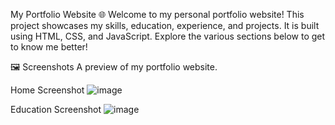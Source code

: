 My Portfolio Website 🌐
Welcome to my personal portfolio website! This project showcases my skills, education, experience, and projects. It is built using HTML, CSS, and JavaScript. Explore the various sections below to get to know me better!


🖼️ Screenshots
A preview of my portfolio website.

Home Screenshot
![image](https://github.com/user-attachments/assets/b39af7b5-cb84-402e-b750-4e80b3086595)


Education Screenshot
![image](https://github.com/user-attachments/assets/928c7f07-f790-413f-9ae7-cb91bbcee9b2)
